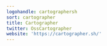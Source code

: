 ```yaml
---
logohandle: cartographersh
sort: cartographer
title: Cartographer
twitter: OssCartographer
website: 'https://cartographer.sh/'
---
```


